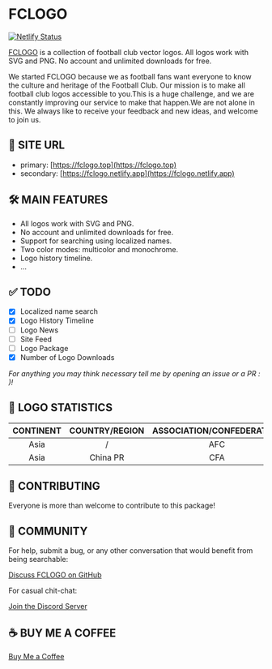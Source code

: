 # FCLOGO

[![Netlify Status](https://api.netlify.com/api/v1/badges/a2196b53-0fdf-4771-bc60-9577debe2e97/deploy-status)](https://app.netlify.com/sites/upbeat-bhaskara-908269/deploys)

[FCLOGO](https://fclogo.top) is a collection of football club vector logos. All logos work with SVG and PNG. No account and unlimited downloads for free.

We started FCLOGO because we as football fans want everyone to know the culture and heritage of the Football Club. Our mission is to make all football club logos accessible to you.This is a huge challenge, and we are constantly improving our service to make that happen.We are not alone in this. We always like to receive your feedback and new ideas, and welcome to join us.

## 🔗 SITE URL

- primary: [https://fclogo.top](https://fclogo.top)
- secondary: [https://fclogo.netlify.app](https://fclogo.netlify.app)

## 🛠 MAIN FEATURES

- All logos work with SVG and PNG.
- No account and unlimited downloads for free.
- Support for searching using localized names.
- Two color modes: multicolor and monochrome.
- Logo history timeline.
- ...

## ✅ TODO

- [x] Localized name search
- [x] Logo History Timeline
- [ ] Logo News
- [ ] Site Feed
- [ ] Logo Package
- [x] Number of Logo Downloads

*For anything you may think necessary tell me by opening an issue or a PR : )!*

## 🎰 LOGO STATISTICS

| CONTINENT | COUNTRY/REGION | ASSOCIATION/CONFEDERATION | COMPETITIONS | CLUBS/MEMBERS | LOGOS |
| :--: | :--: | :--: | :--: | :--: | :--: |
| Asia | / | AFC | 0 | 1 | 3 |
| Asia | China PR | CFA | 3 | 43 | 146 |


## 📝 CONTRIBUTING

Everyone is more than welcome to contribute to this package!

## 💬 COMMUNITY

For help, submit a bug, or any other conversation that would benefit from being searchable:

[Discuss FCLOGO on GitHub](https://github.com/FCLOGO/fclogo.top/discussions)

For casual chit-chat:

[Join the Discord Server](https://discord.gg/gVcbysaEWD)

## ☕️ BUY ME A COFFEE

[Buy Me a Coffee](https://fclogo.top/sponsor)